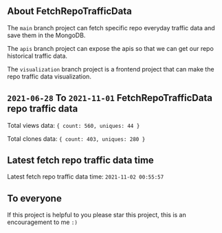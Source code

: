 ## About FetchRepoTrafficData

The `main` branch project can fetch specific repo everyday traffic data and save them in the MongoDB.

The `apis` branch project can expose the apis so that we can get our repo historical traffic data.

The `visualization` branch project is a frontend project that can make the repo traffic data visualization.

## `2021-06-28` To `2021-11-01` FetchRepoTrafficData repo traffic data

Total views data: `{ count: 560, uniques: 44 }`

Total clones data: `{ count: 403, uniques: 280 }`

## Latest fetch repo traffic data time

Latest fetch repo traffic data time: `2021-11-02 00:55:57`

## To everyone

If this project is helpful to you please star this project, this is an encouragement to me `:)`



